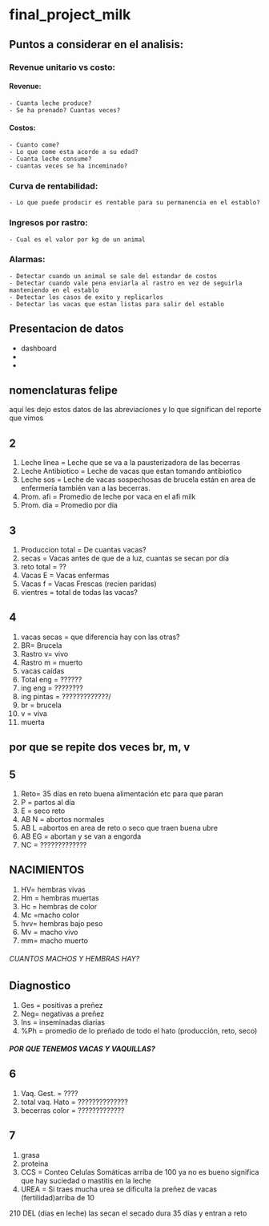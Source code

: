 # final_project_milk

## Puntos a considerar en el analisis:


### Revenue unitario vs costo:

#### Revenue:
    - Cuanta leche produce?
    - Se ha prenado? Cuantas veces?

#### Costos:
    - Cuanto come?
    - Lo que come esta acorde a su edad?
    - Cuanta leche consume?
    - cuantas veces se ha inceminado?

### Curva de rentabilidad:
    - Lo que puede producir es rentable para su permanencia en el establo?


### Ingresos por rastro:
    - Cual es el valor por kg de un animal

### Alarmas:
    - Detectar cuando un animal se sale del estandar de costos
    - Detectar cuando vale pena enviarla al rastro en vez de seguirla manteniendo en el establo
    - Detectar los casos de exito y replicarlos
    - Detectar las vacas que estan listas para salir del establo



## Presentacion de datos  
- dashboard
- 
- 
## nomenclaturas felipe

aquí les dejo estos datos de las abreviaciones y lo que significan del reporte que vimos

## 2
1. Leche linea = Leche que se va a la pausterizadora de las becerras
2. Leche Antibiotico = Leche de vacas que estan tomando antibiotico
3. Leche sos = Leche de vacas sospechosas de brucela están en area de enfermería también van a las becerras.
4. Prom. afi = Promedio de leche por vaca en el afi milk
5. Prom. dia = Promedio por dia

## 3
1. Produccion total = De cuantas vacas?
2. secas = Vacas antes de que de a luz, cuantas se secan por día
3. reto total = ??
4. Vacas E = Vacas enfermas
5. Vacas f = Vacas Frescas (recien paridas)
6. vientres = total de todas las vacas?

## 4
1. vacas secas = que diferencia hay con las otras?
2. BR= Brucela
3. Rastro v= vivo
4. Rastro m = muerto
5. vacas caídas
6. Total eng = ??????
7. ing eng = ????????
8. ing pintas = ?????????????/
9. br = brucela
10. v = viva
11. muerta
## por que se repite dos veces br, m, v

## 5
1. Reto= 35 días en reto buena alimentación etc para que paran
2. P = partos al día
3. E = seco reto 
4. AB N = abortos normales
5. AB L =abortos en area de reto o seco que traen buena ubre 
6. AB EG = abortan y se van a engorda
7. NC = ?????????????
## NACIMIENTOS
1. HV= hembras vivas
2. Hm = hembras muertas
3. Hc = hembras de color
4. Mc =macho color
5. hvv= hembras bajo peso
6. Mv = macho vivo
7. mm= macho muerto
###### CUANTOS MACHOS Y HEMBRAS HAY?
## Diagnostico
1. Ges = positivas a preñez
2. Neg= negativas a preñez
3. Ins = inseminadas diarias
4. %Ph = promedio de lo preñado de todo el hato (producción, reto, seco)

##### POR QUE TENEMOS VACAS Y VAQUILLAS?

## 6
1. Vaq. Gest. = ????
2. total vaq. Hato = ??????????????
3. becerras color = ?????????????


## 7
1. grasa
2. proteina
3. CCS = Conteo Celulas Somáticas arriba de 100 ya no es bueno significa que hay suciedad o mastitis en la leche
4. UREA = Si traes mucha urea se dificulta la preñez de vacas (fertilidad)arriba de 10 


210 DEL (días en leche) las secan el secado dura 35 días y entran a reto
